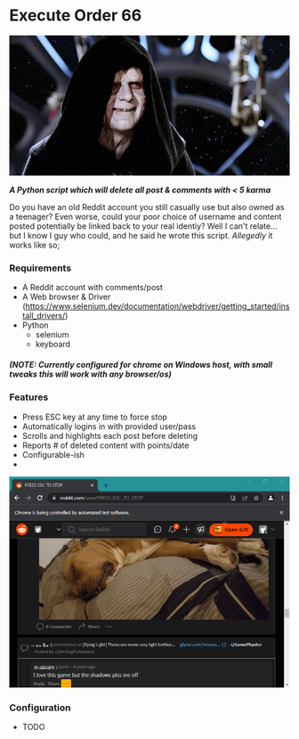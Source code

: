 # Execute Order 66

![lol](/media/emperor-palpatine.jpg)

***A Python script which will delete all post & comments with < 5 karma***

Do you have an old Reddit account you still casually use but also owned as a teenager?
Even worse, could your poor choice of username and content posted potentially be linked back to your real identiy?
Well I can't relate... but I know I guy who could, and he said he wrote this script. *Allegedly* it works like so;

### Requirements

- A Reddit account with comments/post
- A Web browser & Driver
(https://www.selenium.dev/documentation/webdriver/getting_started/install_drivers/)
- Python
  - selenium
  - keyboard

##### (NOTE: Currently configured for chrome on Windows host, with small tweaks this will work with any browser/os)

### Features

- Press ESC key at any time to force stop
- Automatically logins in with provided user/pass
- Scrolls and highlights each post before deleting
- Reports # of deleted content with points/date
- Configurable-ish
- 
![lol](/media/gamer_speed_example_censored.gif)

### Configuration
- TODO
